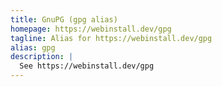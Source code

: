 ```yaml
---
title: GnuPG (gpg alias)
homepage: https://webinstall.dev/gpg
tagline: Alias for https://webinstall.dev/gpg
alias: gpg
description: |
  See https://webinstall.dev/gpg
---
```

